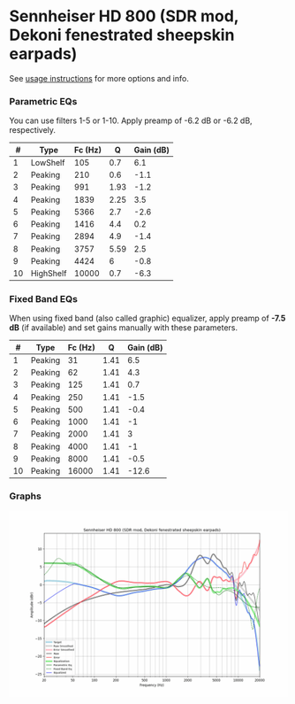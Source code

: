 # Sennheiser HD 800 (SDR mod, Dekoni fenestrated sheepskin earpads)
See [usage instructions](https://github.com/jaakkopasanen/AutoEq#usage) for more options and info.

### Parametric EQs
You can use filters 1-5 or 1-10. Apply preamp of -6.2 dB or -6.2 dB, respectively.

|   # | Type      |   Fc (Hz) |    Q |   Gain (dB) |
|-----|-----------|-----------|------|-------------|
|   1 | LowShelf  |       105 | 0.7  |         6.1 |
|   2 | Peaking   |       210 | 0.6  |        -1.1 |
|   3 | Peaking   |       991 | 1.93 |        -1.2 |
|   4 | Peaking   |      1839 | 2.25 |         3.5 |
|   5 | Peaking   |      5366 | 2.7  |        -2.6 |
|   6 | Peaking   |      1416 | 4.4  |         0.2 |
|   7 | Peaking   |      2894 | 4.9  |        -1.4 |
|   8 | Peaking   |      3757 | 5.59 |         2.5 |
|   9 | Peaking   |      4424 | 6    |        -0.8 |
|  10 | HighShelf |     10000 | 0.7  |        -6.3 |

### Fixed Band EQs
When using fixed band (also called graphic) equalizer, apply preamp of **-7.5 dB** (if available) and set gains manually with these parameters.

|   # | Type    |   Fc (Hz) |    Q |   Gain (dB) |
|-----|---------|-----------|------|-------------|
|   1 | Peaking |        31 | 1.41 |         6.5 |
|   2 | Peaking |        62 | 1.41 |         4.3 |
|   3 | Peaking |       125 | 1.41 |         0.7 |
|   4 | Peaking |       250 | 1.41 |        -1.5 |
|   5 | Peaking |       500 | 1.41 |        -0.4 |
|   6 | Peaking |      1000 | 1.41 |        -1   |
|   7 | Peaking |      2000 | 1.41 |         3   |
|   8 | Peaking |      4000 | 1.41 |        -1   |
|   9 | Peaking |      8000 | 1.41 |        -0.5 |
|  10 | Peaking |     16000 | 1.41 |       -12.6 |

### Graphs
![](./Sennheiser%20HD%20800%20(SDR%20mod,%20Dekoni%20fenestrated%20sheepskin%20earpads).png)
